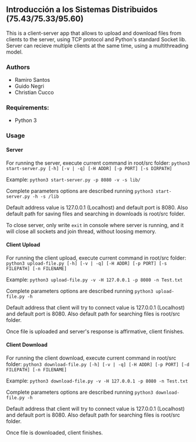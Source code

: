 ## Introducción a los Sistemas Distribuidos (75.43/75.33/95.60)

This is a client-server app that allows to upload and download files from clients to the server, using TCP protocol and Python's standard Socket lib.
Server can recieve multiple clients at the same time, using a multithreading model.

### Authors
- Ramiro Santos
- Guido Negri
- Christian Cucco

### Requirements: 
- Python 3 


### Usage

#### Server
For running the server, execute current command in root/src folder:
` python3 start-server.py [-h] [-v | -q] [-H ADDR] [-p PORT] [-s DIRPATH] `

Example:
` python3 start-server.py -p 8080 -v -s lib/ `

Complete parameters options are described running `python3 start-server.py -h -s /lib`

Default address value is 127.0.0.1 (Localhost) and default port is 8080. Also default path for saving files and searching in downloads is root/src folder.

To close server, only write `exit` in console where server is running, and it will close all sockets and join thread, without loosing memory.

#### Client Upload
For running the client upload, execute current command in root/src folder:
` python3 upload-file.py [-h] [-v | -q] [-H ADDR] [-p PORT] [-s FILEPATH] [-n FILENAME] `

Example:
` python3 upload-file.py -v -H 127.0.0.1 -p 8080 -n Test.txt `

Complete parameters options are described running `python3 upload-file.py -h`

Default address that client will try to connect value is 127.0.0.1 (Localhost) and default port is 8080. Also default path for searching files is root/src folder.

Once file is uploaded and server's response is affirmative, client finishes.

#### Client Download
For running the client download, execute current command in root/src folder:
` python3 download-file.py [-h] [-v | -q] [-H ADDR] [-p PORT] [-d FILEPATH] [-n FILENAME] `

Example:
` python3 download-file.py -v -H 127.0.0.1 -p 8080 -n Test.txt `

Complete parameters options are described running `python3 download-file.py -h`

Default address that client will try to connect value is 127.0.0.1 (Localhost) and default port is 8080. Also default path for searching files is root/src folder.

Once file is downloaded, client finishes.